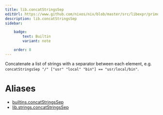 ```yaml
---
title: lib.concatStringsSep
editUrl: https://www.github.com/nixos/nix/blob/master/src/libexpr/primops.cc
description: lib.concatStringsSep
sidebar:

    badge:
        text: Builtin
        variant: note

    order: 8
---
```


Concatenate a list of strings with a separator between each
element, e.g. `concatStringsSep "/" ["usr" "local" "bin"] ==
"usr/local/bin"`.


# Aliases

- [builtins.concatStringsSep](/reference/builtinsconcatStringsSep)
- [lib.strings.concatStringsSep](/reference/libstrings.concatStringsSep)


